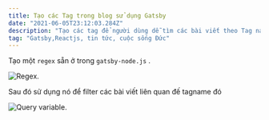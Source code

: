 ```yaml
---
title: Tạo các Tag trong blog sử dụng Gatsby
date: "2021-06-05T23:12:03.284Z"
description: "Tạo các tag để người dùng dễ tìm các bài viết theo Tag name"
tag: "Gatsby,Reactjs, tin tức, cuộc sống Đức"
---
```


Tạo một `regex` sẵn ở trong `gatsby-node.js` .

![Regex.](/create-regex.png "Regex need to query")

Sau đó sử dụng nó để filter các bài viết liên quan đế tagname đó

![Query variable.](/query.png "Query image")
